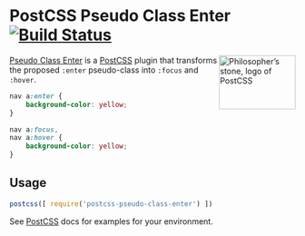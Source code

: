 # PostCSS Pseudo Class Enter [![Build Status][ci-img]][ci]

<img align="right" width="135" height="95" src="http://postcss.github.io/postcss/logo-leftp.png" title="Philosopher’s stone, logo of PostCSS">

[Pseudo Class Enter] is a [PostCSS] plugin that transforms the proposed `:enter` pseudo-class into `:focus` and `:hover`.

```css
nav a:enter {
	background-color: yellow;
}
```

```css
nav a:focus,
nav a:hover {
	background-color: yellow;
}
```

## Usage

```js
postcss([ require('postcss-pseudo-class-enter') ])
```

See [PostCSS] docs for examples for your environment.

[Pseudo Class Enter]: https://github.com/jonathantneal/postcss-short
[PostCSS]: https://github.com/postcss/postcss
[ci-img]:  https://travis-ci.org/jonathantneal/postcss-pseudo-class-enter.svg
[ci]:      https://travis-ci.org/jonathantneal/postcss-pseudo-class-enter

